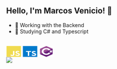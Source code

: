 ## Hello, I'm Marcos Venicio! 👋

- 🔭 Working with the Backend
- 🌱 Studying C# and Typescript

<div style="display: inline_block"><br>
  <img align="center" alt="Rafa-Js" height="30" width="40" src="https://raw.githubusercontent.com/devicons/devicon/master/icons/javascript/javascript-plain.svg">
  <img align="center" alt="Rafa-Ts" height="30" width="40" src="https://raw.githubusercontent.com/devicons/devicon/master/icons/typescript/typescript-plain.svg">
  <img align="center" alt="Rafa-Csharp" height="30" width="40" src="https://raw.githubusercontent.com/devicons/devicon/master/icons/csharp/csharp-original.svg">
</div>

<div>
 <img height=180em src="https://github-readme-stats.vercel.app/api/top-langs/?username=MarcosVenicioSJr&layout=compact&langs_count=16&theme=dracula"/>
</div>
